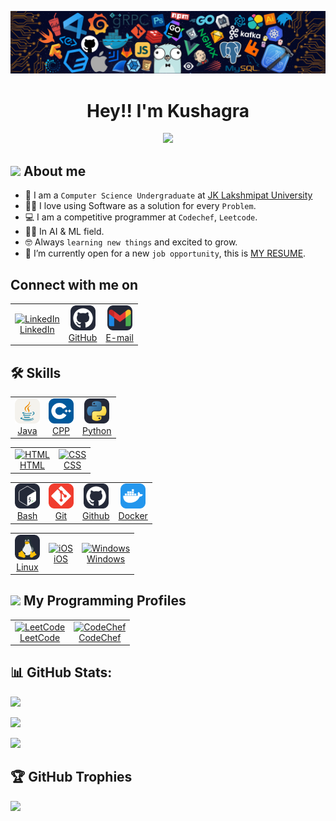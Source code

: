 ![Header](./src/encabezamiento.png)

<h1 align="center">Hey!! I'm Kushagra</h1>
<p align="center">
  <a href="https://github.com/DenverCoder1/readme-typing-svg"><img src="https://readme-typing-svg.herokuapp.com?font=Time+New+Roman&color=%23C8BE25&size=25&center=true&vCenter=true&width=600&height=100&lines=Computer+Science+Student;Always+trying+new+stuff!!;Love+Coding"></a>
</p>


## <picture><img src = "https://github.com/7oSkaaa/7oSkaaa/blob/main/Images/about_me.gif?raw=true" width = 30px></picture> About me

- :school: I am a `Computer Science Undergraduate` at [JK Lakshmipat University](https://jklu.edu.in/)
- :technologist: I love using Software as a solution for every `Problem`.
- :computer: I am a competitive programmer at `Codechef`, `Leetcode`.
- :student: In AI & ML field.
- :nerd_face: Always `learning new things` and excited to grow.
- :thinking: I’m currently open for a new `job opportunity`, this is [MY RESUME]().

## Connect with me on

<table>
	<td align="center">
		<a href="https://www.linkedin.com/in/kushagra-gupta-0a4b49239/" target="_blank" rel="noreferrer">
			<img src="https://raw.githubusercontent.com/maurodesouza/profile-readme-generator/master/src/assets/icons/social/linkedin/default.svg" alt="LinkedIn" width="40" height="40"/>
			<br/>LinkedIn
		</a>
	</td>
	<td align="center">
		<a href="https://github.com/SpyBeast07" target="_blank" rel="noreferrer">
			<img src="https://github.com/tandpfun/skill-icons/blob/main/icons/Github-Dark.svg" alt="Github" width="40" height="40"/>
			<br/>GitHub
		</a>
	</td>
	<td align="center">
		<a href="mailto:kushagra7503@gmail.com" target="_blank" rel="noreferrer">
			<img src="https://github.com/tandpfun/skill-icons/blob/main/icons/Gmail-Dark.svg" alt="Gmail" width="40" height="40"/>
			<br/>E-mail
		</a>
	</td>
</table>

## 🛠️ Skills

<table>
	<td align="center">
		<a href="" target="_blank" rel="noreferrer">
			<img src="https://github.com/tandpfun/skill-icons/blob/main/icons/Java-Light.svg" alt="Java" width="40" height="40"/>
			<br/>Java
		</a>
	</td>
	<td align="center">
		<a href="" target="_blank" rel="noreferrer">
			<img src="https://github.com/tandpfun/skill-icons/blob/main/icons/CPP.svg" alt="CPP" width="40" height="40"/>
			<br/>CPP
		</a>
	</td>
	<td align="center">
		<a href="" target="_blank" rel="noreferrer">
			<img src="https://github.com/tandpfun/skill-icons/blob/main/icons/Python-Dark.svg" alt="Python" width="40" height="40"/>
			<br/>Python
		</a>
	</td>
</table>

<table>
	<td align="center">
		<a href="" target="_blank" rel="noreferrer">
			<img src="https://cdn.jsdelivr.net/gh/devicons/devicon/icons/html5/html5-original.svg" alt="HTML" width="40" height="40"/>
			<br/>HTML
		</a>
	</td>
	<td align="center">
		<a href="" target="_blank" rel="noreferrer">
			<img src="https://cdn.jsdelivr.net/gh/devicons/devicon/icons/css3/css3-original.svg" alt="CSS" width="40" height="40"/>
			<br/>CSS
		</a>
	</td>
</table>

<table>
	<td align="center">
		<a href="" target="_blank" rel="noreferrer">
			<img src="https://github.com/tandpfun/skill-icons/blob/main/icons/Bash-Dark.svg" alt="Bash" width="40" height="40"/>
			<br/>Bash
		</a>
	</td>
	<td align="center">
		<a href="" target="_blank" rel="noreferrer">
			<img src="https://github.com/tandpfun/skill-icons/blob/main/icons/Git.svg" alt="Git" width="40" height="40"/>
			<br/>Git
		</a>
	</td>
	<td align="center">
		<a href="" target="_blank" rel="noreferrer">
			<img src="https://github.com/tandpfun/skill-icons/blob/main/icons/Github-Dark.svg" alt="Github" width="40" height="40"/>
			<br/>Github
		</a>
	</td>
	<td align="center">
		<a href="" target="_blank" rel="noreferrer">
			<img src="https://github.com/tandpfun/skill-icons/blob/main/icons/Docker.svg" alt="Docker" width="40" height="40"/>
			<br/>Docker
		</a>
	</td>
</table>

<table>
	<td align="center">
		<a href="" target="_blank" rel="noreferrer">
			<img src="https://github.com/tandpfun/skill-icons/blob/main/icons/Linux-Dark.svg" alt="Linux" width="40" height="40"/>
			<br/>Linux
		</a>
	</td>
	<td align="center">
		<a href="" target="_blank" rel="noreferrer">
			<img src="https://github.com/tandpfun/skill-icons/blob/main/icons/Apple-Dark.svg" alt="iOS" width="40" height="40"/>
			<br/>iOS
		</a>
	</td>
	<td align="center">
		<a href="" target="_blank" rel="noreferrer">
			<img src="https://github.com/tandpfun/skill-icons/blob/main/icons/Windows-Dark.svg" alt="Windows" width="40" height="40"/>
			<br/>Windows
		</a>
	</td>
</table>

## <picture> <img src="https://github.com/7oSkaaa/7oSkaaa/blob/main/Images/competitive_programming_profile.png?raw=true" width=40> </picture> My Programming Profiles

<table>
	<td align="center">
		<a href="https://leetcode.com/kushagra7503/" target="_blank" rel="noreferrer">
			<img src="https://img.icons8.com/external-tal-revivo-shadow-tal-revivo/50/000000/external-level-up-your-coding-skills-and-quickly-land-a-job-logo-shadow-tal-revivo.png" alt="LeetCode" width="40" height="40"/>
			<br/>LeetCode
		</a>
	</td>
	<td align="center">
		<a href="https://www.codechef.com/users/jk21024" target="_blank" rel="noreferrer">
			<img src="https://img.icons8.com/color/50/000000/codechef.png" alt="CodeChef" width="40" height="40"/>
			<br/>CodeChef
		</a>
	</td>
<!-- 	<td align="center">
		<a href="https://www.codingame.com/profile/ee6cf58c6b509e7edb8f1935d5a7ac049118445" target="_blank" rel="noreferrer">
			<img src="https://i.ibb.co/1MRppTC/codingame-1.png" alt="CodingGame" width="40" height="40"/>
			<br/>CodingGame
		</a>
	</td> -->
</table>

## 📊 GitHub Stats:
![](https://github-readme-stats.vercel.app/api?username=SpyBeast07&theme=dark&hide_border=false&include_all_commits=false&count_private=false)<br/>

![](https://github-readme-stats.vercel.app/api/top-langs/?username=SpyBeast07&theme=dark&hide_border=false&include_all_commits=false&count_private=false&layout=compact)

![](https://github-readme-streak-stats.herokuapp.com/?user=SpyBeast07&theme=dark&hide_border=false)<br/>

## 🏆 GitHub Trophies
![](https://github-profile-trophy.vercel.app/?username=SpyBeast07&theme=radical&no-frame=false&no-bg=true&margin-w=4)
